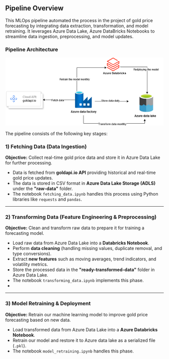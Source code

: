 ## Pipeline Overview  

This MLOps pipeline automated the process in the project of gold price forecasting by integrating data extraction, transformation, and model retraining. It leverages Azure Data Lake, Azure DataBricks Notebooks to streamline data ingestion, preprocessing, and model updates.  

### Pipeline Architecture  

![Gold Price MLOps Pipeline](./pipeline_diagram.png)  

The pipeline consists of the following key stages:  

### 1) Fetching Data (Data Ingestion)  
 **Objective:** Collect real-time gold price data and store it in Azure Data Lake for further processing.  

- Data is fetched from **goldapi.io API** providing historical and real-time gold price updates.  
- The data is stored in CSV format in **Azure Data Lake Storage (ADLS)** under the **"raw-data"** folder.  
- The notebook `fetching_data.ipynb` handles this process using Python libraries like `requests` and `pandas`.  

---

### 2) Transforming Data (Feature Engineering & Preprocessing)  
 **Objective:** Clean and transform raw data to prepare it for training a forecasting model.  

- Load raw data from Azure Data Lake into a **Databricks Notebook**.  
- Perform **data cleaning** (handling missing values, duplicate removal, and type conversions).  
- Extract **new features** such as moving averages, trend indicators, and volatility metrics.  
- Store the processed data in the **"ready-transformed-data"** folder in Azure Data Lake.  
- The notebook `transforming_data.ipynb` implements this phase.
- 
---

### 3) Model Retraining & Deployment  
 **Objective:** Retrain our machine learning model to improve gold price forecasting based on new data.  

- Load transformed data from Azure Data Lake into a **Azure Databricks Notebook**.  
- Retrain our model and restore it to Azure data lake as a serialized file (`.pkl`).  
- The notebook `model_retraining.ipynb` handles this phase.  
